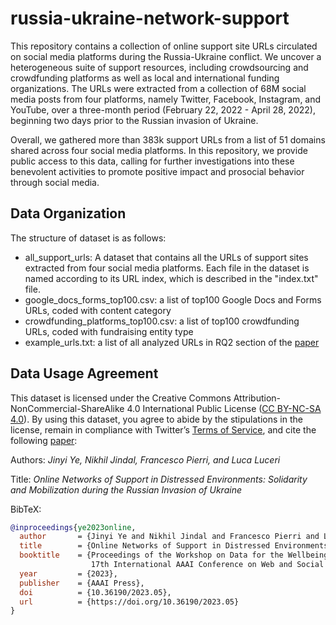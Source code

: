 # russia-ukraine-network-support

This repository contains a collection of online support site URLs circulated on social media platforms during the Russia-Ukraine conflict. We uncover a heterogeneous suite of support resources, including crowdsourcing and crowdfunding platforms as well as local and international funding organizations. The URLs were extracted from a collection of 68M social media posts from four platforms, namely Twitter, Facebook, Instagram, and YouTube, over a three-month period (February 22, 2022 - April 28, 2022), beginning two days prior to the Russian invasion of Ukraine. 

Overall, we gathered more than 383k support URLs from a list of 51 domains shared across four social media platforms. In this repository, we provide public access to this data, calling for further investigations into these benevolent activities to promote positive impact and prosocial behavior through social media.


## Data Organization
The structure of dataset is as follows:
* all_support_urls: A dataset that contains all the URLs of support sites extracted from four social media platforms. Each file in the dataset is named according to its URL index, which is described in the "index.txt" file.
* google_docs_forms_top100.csv: a list of top100 Google Docs and Forms URLs, coded with content category
* crowdfunding_platforms_top100.csv: a list of top100 crowdfunding URLs, coded with fundraising entity type
* example_urls.txt: a list of all analyzed URLs in RQ2 section of the [paper](https://arxiv.org/pdf/2304.04327.pdf)


## Data Usage Agreement
This dataset is licensed under the Creative Commons Attribution-NonCommercial-ShareAlike 4.0 International Public License ([CC BY-NC-SA 4.0](https://creativecommons.org/licenses/by-nc-sa/4.0/)). By using this dataset, you agree to abide by the stipulations in the license, remain in compliance with Twitter’s [Terms of Service](https://developer.twitter.com/en/developer-terms/agreement-and-policy), and cite the following [paper](https://arxiv.org/pdf/2304.04327.pdf): 

Authors: 	*Jinyi Ye, Nikhil Jindal, Francesco Pierri, and Luca Luceri*

Title: 	*Online Networks of Support in Distressed Environments: Solidarity and Mobilization during the Russian Invasion of Ukraine*

BibTeX:
```bibtex
@inproceedings{ye2023online,
  author       = {Jinyi Ye and Nikhil Jindal and Francesco Pierri and Luca Luceri},
  title        = {Online Networks of Support in Distressed Environments: Solidarity and Mobilization during the Russian Invasion of Ukraine},
  booktitle    = {Proceedings of the Workshop on Data for the Wellbeing of Most Vulnerable, 
                  17th International AAAI Conference on Web and Social Media (ICWSM 2023)},
  year         = {2023},
  publisher    = {AAAI Press},
  doi          = {10.36190/2023.05},
  url          = {https://doi.org/10.36190/2023.05}
}
```
